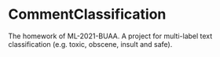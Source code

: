 # CommentClassification
The homework of ML-2021-BUAA. A project for multi-label text classification (e.g. toxic, obscene, insult and safe).
